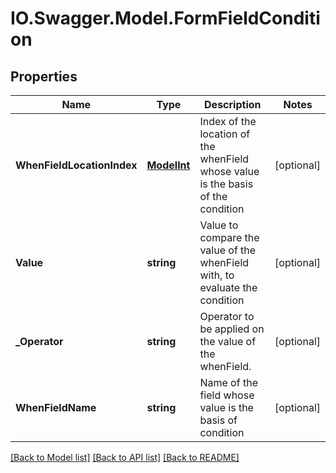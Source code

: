 # IO.Swagger.Model.FormFieldCondition
## Properties

Name | Type | Description | Notes
------------ | ------------- | ------------- | -------------
**WhenFieldLocationIndex** | [**ModelInt**](ModelInt.md) | Index of the location of the whenField whose value is the basis of the condition | [optional] 
**Value** | **string** | Value to compare the value of the whenField with, to evaluate the condition | [optional] 
**_Operator** | **string** | Operator to be applied on the value of the whenField.  | [optional] 
**WhenFieldName** | **string** | Name of the field whose value is the basis of condition | [optional] 

[[Back to Model list]](../README.md#documentation-for-models) [[Back to API list]](../README.md#documentation-for-api-endpoints) [[Back to README]](../README.md)

